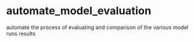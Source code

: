# automate_model_evaluation
automate the process of evaluating and comparison of the various model runs results

